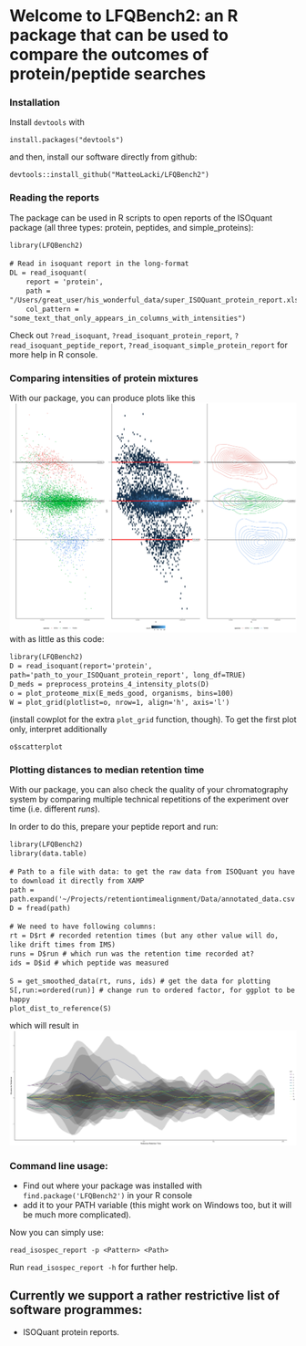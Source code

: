 # Welcome to LFQBench2: an R package that can be used to compare the outcomes of protein/peptide searches

### Installation
Install `devtools` with
```{r}
install.packages("devtools")
```
and then, install our software directly from github:
```{r}
devtools::install_github("MatteoLacki/LFQBench2")
```

### Reading the reports
The package can be used in R scripts to open reports of the ISOquant package (all three types: protein, peptides, and simple_proteins):

```{r}
library(LFQBench2)

# Read in isoquant report in the long-format
DL = read_isoquant(
	report = 'protein',
	path = "/Users/great_user/his_wonderful_data/super_ISOQuant_protein_report.xlsx",
    col_pattern = "some_text_that_only_appears_in_columns_with_intensities")
```

Check out `?read_isoquant`, `?read_isoquant_protein_report`, `?read_isoquant_peptide_report`, `?read_isoquant_simple_protein_report` for more help in R console.


### Comparing intensities of protein mixtures

With our package, you can produce plots like this ![](https://github.com/MatteoLacki/LFQBench2/blob/master/picts/hye.jpg "Comparing Human-Yeast-Ecoli Proteomes")
with as little as this code:
```{R}
library(LFQBench2)
D = read_isoquant(report='protein', path='path_to_your_ISOQuant_protein_report', long_df=TRUE)
D_meds = preprocess_proteins_4_intensity_plots(D)
o = plot_proteome_mix(E_meds_good, organisms, bins=100)
W = plot_grid(plotlist=o, nrow=1, align='h', axis='l')
```
(install cowplot for the extra `plot_grid` function, though).
To get the first plot only, interpret additionally
```{R}
o$scatterplot
```

### Plotting distances to median retention time

With our package, you can also check the quality of your chromatography system by comparing multiple technical repetitions of the experiment over time (i.e. different *runs*).

In order to do this, prepare your peptide report and run:
```{R}
library(LFQBench2)
library(data.table)

# Path to a file with data: to get the raw data from ISOQuant you have to download it directly from XAMP
path = path.expand('~/Projects/retentiontimealignment/Data/annotated_data.csv')
D = fread(path)

# We need to have following columns:
rt = D$rt # recorded retention times (but any other value will do, like drift times from IMS)
runs = D$run # which run was the retention time recorded at?
ids = D$id # which peptide was measured

S = get_smoothed_data(rt, runs, ids) # get the data for plotting
S[,run:=ordered(run)] # change run to ordered factor, for ggplot to be happy
plot_dist_to_reference(S)

```

which will result in
![](https://github.com/MatteoLacki/LFQBench2/blob/master/picts/dist2meds.jpg "Distances to Median Retention Times")


### Command line usage:
* Find out where your package was installed with `find.package('LFQBench2')` in your R console
* add it to your PATH variable (this might work on Windows too, but it will be much more complicated).

Now you can simply use:
```{bash}
read_isospec_report -p <Pattern> <Path>
```

Run `read_isospec_report -h` for further help.

## Currently we support a rather restrictive list of software programmes:
* ISOQuant protein reports.
